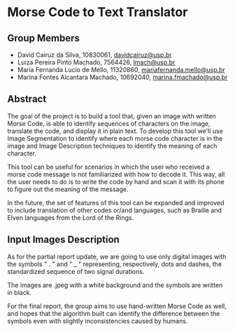 # Morse Code to Text Translator

## Group Members

- David Cairuz da Silva, 10830061, davidcairuz@usp.br
- Luiza Pereira Pinto Machado, 7564426, lmach@usp.br
- Maria Fernanda Lucio de Mello, 11320860, mariafernanda.mello@usp.br
- Marina Fontes Alcantara Machado, 10692040, marina.fmachado@usp.br

## Abstract

The goal of the project is to build a tool that, given an image with written Morse Code, is able to identify sequences of characters on the image, translate the code, and display it in plain text. To develop this tool we'll use Image Segmentation to identify where each morse code character is in the image and Image Description techniques to identify the meaning of each character.

This tool can be useful for scenarios in which the user who received a morse code message is not familiarized with how to decode it. This way, all the user needs to do is to write the code by hand and scan it with its phone to figure out the meaning of the message.

In the future, the set of features of this tool can be expanded and improved to include translation of other codes or/and languages, such as Braille and Elven languages from the Lord of the Rings.

## Input Images Description

As for the partial report update, we are going to use only digital images with the symbols " . " and " _ " representing, respectively, dots and dashes, the standardized sequence of two signal durations.

The images are .jpeg with a white background and the symbols are written in black.

For the final report, the group aims to use hand-written Morse Code as well, and hopes that the algorithm built can identify the difference between the symbols even with slightly inconsistencies caused by humans. 
